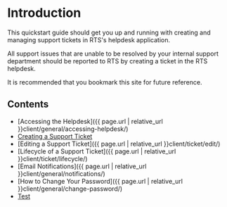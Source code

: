 # Introduction

This quickstart guide should get you up and running with creating and managing support tickets in RTS's helpdesk application.

All support issues that are unable to be resolved by your internal support department should be reported to RTS by creating a ticket in the RTS helpdesk.

It is recommended that you bookmark this site for future reference.

## Contents

- [Accessing the Helpdesk]({{ page.url | relative_url }}client/general/accessing-helpdesk/)
- [Creating a Support Ticket](/ticket/create/)
- [Editing a Support Ticket]({{ page.url | relative_url }}client/ticket/edit/)
- [Lifecycle of a Support Ticket]({{ page.url | relative_url }}client/ticket/lifecycle/)
- [Email Notifications]({{ page.url | relative_url }}client/general/notifications/)
- [How to Change Your Password]({{ page.url | relative_url }}client/general/change-password/)
- [Test](test)
